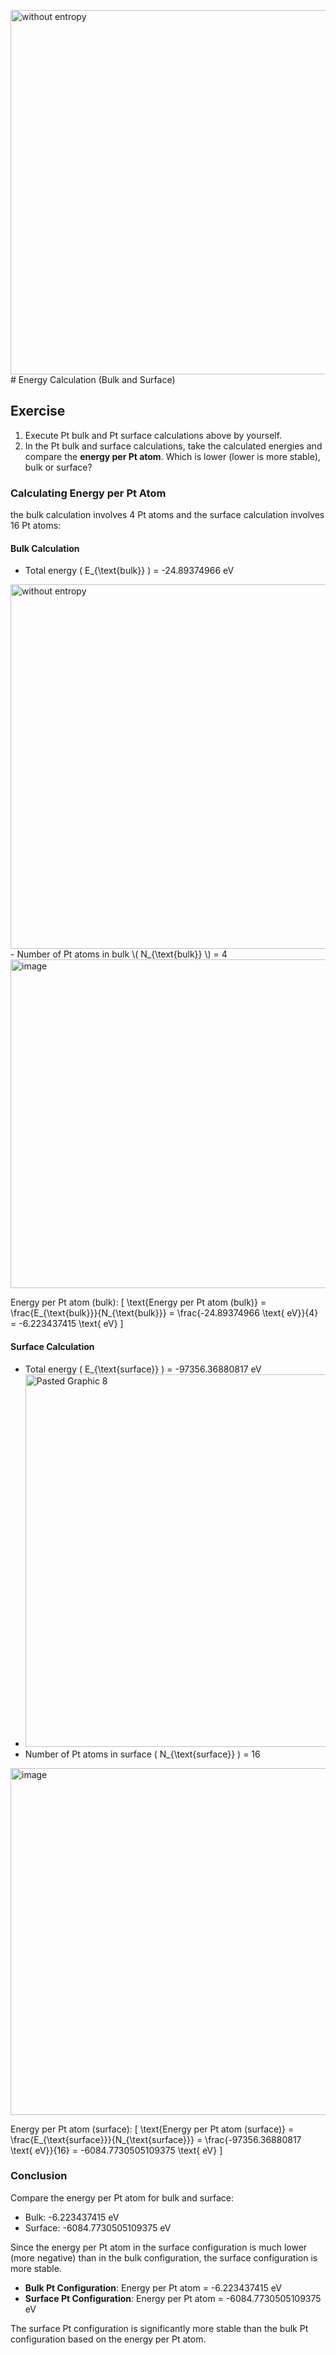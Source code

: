 <img width="583" alt="without entropy" src="https://github.com/CodersheepY/BrianNote/assets/87512544/a8910033-1db1-441b-af43-c8f5bde3caa2"># Energy Calculation (Bulk and Surface)

## Exercise

1. Execute Pt bulk and Pt surface calculations above by yourself.
2. In the Pt bulk and surface calculations, take the calculated energies and compare the **energy per Pt atom**. Which is lower (lower is more stable), bulk or surface?

### Calculating Energy per Pt Atom
the bulk calculation involves 4 Pt atoms and the surface calculation involves 16 Pt atoms:

#### Bulk Calculation
- Total energy \( E_{\text{bulk}} \) = -24.89374966 eV
<img width="583" alt="without entropy" src="https://github.com/CodersheepY/BrianNote/assets/87512544/ac779e40-4e5e-45c8-b16a-a98a6ad757b2">
- Number of Pt atoms in bulk \( N_{\text{bulk}} \) = 4
<img width="526" alt="image" src="https://github.com/CodersheepY/BrianNote/assets/87512544/a258e6a0-6e61-411f-b66a-4a804710a88e">

Energy per Pt atom (bulk):
\[ \text{Energy per Pt atom (bulk)} = \frac{E_{\text{bulk}}}{N_{\text{bulk}}} = \frac{-24.89374966 \text{ eV}}{4} = -6.223437415 \text{ eV} \]

#### Surface Calculation
- Total energy \( E_{\text{surface}} \) = -97356.36880817 eV
- <img width="596" alt="Pasted Graphic 8" src="https://github.com/CodersheepY/BrianNote/assets/87512544/87f604c3-acc0-40e5-b161-6f035891703b">
- Number of Pt atoms in surface \( N_{\text{surface}} \) = 16
<img width="555" alt="image" src="https://github.com/CodersheepY/BrianNote/assets/87512544/d2e0eaf8-d939-49db-80a1-3269ab3b159c">

Energy per Pt atom (surface):
\[ \text{Energy per Pt atom (surface)} = \frac{E_{\text{surface}}}{N_{\text{surface}}} = \frac{-97356.36880817 \text{ eV}}{16} = -6084.7730505109375 \text{ eV} \]

### Conclusion
Compare the energy per Pt atom for bulk and surface:
- Bulk: -6.223437415 eV
- Surface: -6084.7730505109375 eV

Since the energy per Pt atom in the surface configuration is much lower (more negative) than in the bulk configuration, the surface configuration is more stable.

- **Bulk Pt Configuration**: Energy per Pt atom = -6.223437415 eV
- **Surface Pt Configuration**: Energy per Pt atom = -6084.7730505109375 eV

The surface Pt configuration is significantly more stable than the bulk Pt configuration based on the energy per Pt atom.




